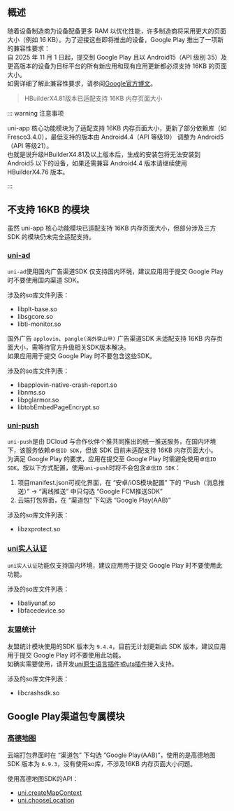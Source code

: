 ## 概述  
随着设备制造商为设备配备更多 RAM 以优化性能，许多制造商将采用更大的页面大小（例如 16 KB）。为了迎接这些即将推出的设备，Google Play 推出了一项新的兼容性要求：  
自 2025 年 11 月 1 日起，提交到 Google Play 且以 Android15（API 级别 35）及更高版本的设备为目标平台的所有新应用和现有应用更新都必须支持 16KB 的页面大小。  
如需详细了解此兼容性要求，请参阅[Google官方博文](https://android-developers.googleblog.com/2025/05/prepare-play-apps-for-devices-with-16kb-page-size.html)。

> HBuilderX4.81版本已适配支持 16KB 内存页面大小

::: warning 注意事项

uni-app 核心功能模块为了适配支持 16KB 内存页面大小，更新了部分依赖库（如Fresco3.4.0），最低支持的版本由 Android4.4（API 等级19） 调整为 Android5（API 等级21）。  
也就是说升级HBuilderX4.81及以上版本后，生成的安装包将无法安装到 Android5 以下的设备，如果还需兼容 Android4.4 版本请继续使用 HBuilderX4.76 版本。  

:::

## 不支持 16KB 的模块  
虽然 uni-app 核心功能模块已适配支持 16KB 内存页面大小，但部分涉及三方 SDK 的模块仍未完全适配支持。  

### [uni-ad](https://uniapp.dcloud.net.cn/uni-ad/)
`uni-ad`使用国内广告渠道SDK 仅支持国内环境，建议应用用于提交 Google Play 时不要使用国内渠道 SDK。  

涉及的so库文件列表：
- libplt-base.so
- libsgcore.so
- libti-monitor.so


国外广告 `applovin`、`pangle(海外穿山甲)` 广告渠道SDK 未适配支持 16KB 内存页面大小，需等待官方升级相关SDK版本解决。  
如果应用用于提交 Google Play 时不要包含这些SDK。  

涉及的so库文件列表：
- libapplovin-native-crash-report.so
- libnms.so
- libpglarmor.so
- libtobEmbedPageEncrypt.so


### [uni-push](../api/plugins/push.md)
`uni-push`是由 DCloud 与合作伙伴个推共同推出的统一推送服务，在国内环境下，该服务依赖`卓信ID SDK`，但该 SDK 目前未适配支持 16KB 内存页面大小。  
为满足 Google Play 的要求，应用在提交至 Google Play 时需避免使用`卓信ID SDK`。按以下方式配置，使用`uni-push`时将不会包含`卓信ID SDK`：  
1. 项目manifest.json可视化界面，在 “安卓/iOS模块配置” 下的 “Push（消息推送）” -> “离线推送” 中只勾选 “Google FCM推送SDK”  
2. 云端打包界面，在 “渠道包” 下勾选 “Google Play(AAB)”  

涉及的so库文件列表：
- libzxprotect.so


### [uni实人认证](../api/plugins/facialRecognitionVerify.md)  
`uni实人认证`功能仅支持国内环境，建议应用用于提交 Google Play 时不要使用此功能。

涉及的so库文件列表：
- libaliyunaf.so  
- libfacedevice.so  

### 友盟统计
友盟统计模块使用的SDK 版本为 `9.4.4`，目前无计划更新此 SDK 版本，建议应用用于提交 Google Play 时不要使用此功能。  
如确实需要使用，请开发[uni原生语言插件](../plugin/native-plugin.md)或[uts插件](https://doc.dcloud.net.cn/uni-app-x/plugin/uts-plugin.html)接入支持。  

涉及的so库文件列表：
- libcrashsdk.so  


## Google Play渠道包专属模块  

### [高德地图](../component/map.md)  
云端打包界面时在 “渠道包” 下勾选 “Google Play(AAB)”，使用的是高德地图 SDK 版本为 `6.9.3`，没有使用so库，不涉及16KB 内存页面大小问题。  


使用高德地图SDK的API：
- [uni.createMapContext](../api/location/map.md#createmapcontext)
- [uni.chooseLocation](../api/location/location.md#chooselocation)




